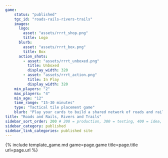 ```yaml
---
game:
    status: "published"
    tgc_id: "roads-rails-rivers-trails"
    images:
      logo:
        asset: "assets/rrrt_shop.png"
        title: Logo
      blurb:
        asset: "assets/rrrt_box.png"
        title: Box
      action_shots:
        - asset: "assets/rrrt_unboxed.png"
          title: Unboxed
          display_width: 320
        - asset: "assets/rrrt_action.png"
          title: In Play
          display_width: 320
    min_players: "2"
    max_players: "4"
    min_age: "12"
    time_range: "15-30 minutes"
    type: "Tactical tile placement game"
    blurb: "Play your cards to build a shared network of roads and rails, rivers and trails.  Block your opponents while scoring paths for yourself - but don't foget about any of your own paths, or you'll be caught short at the end!"
title: "Roads and Rails, Rivers and Trails"
sidebar_sort_order: 200 # 200 = production, 300 = testing, 400 = idea, 500 = shelved
sidebar_category: published
sidebar_link_categories: published site
---
```

{% include template_game.md game=page.game title=page.title url=page.url %}
